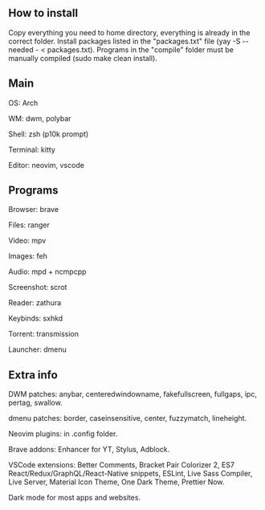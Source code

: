 ## How to install

Copy everything you need to home directory, everything is already in the correct folder. Install packages listed in the "packages.txt" file (yay -S --needed - < packages.txt). Programs in the "compile" folder must be manually compiled (sudo make clean install).


## Main

OS: Arch

WM: dwm, polybar

Shell: zsh (p10k prompt)

Terminal: kitty

Editor: neovim, vscode


## Programs

Browser: brave

Files: ranger

Video: mpv

Images: feh

Audio: mpd + ncmpcpp

Screenshot: scrot

Reader: zathura

Keybinds: sxhkd

Torrent: transmission

Launcher: dmenu


## Extra info

DWM patches: anybar, centeredwindowname, fakefullscreen, fullgaps, ipc, pertag, swallow.

dmenu patches: border, caseinsensitive, center, fuzzymatch, lineheight.

Neovim plugins: in .config folder.

Brave addons: Enhancer for YT, Stylus, Adblock.

VSCode extensions: Better Comments, Bracket Pair Colorizer 2, ES7 React/Redux/GraphQL/React-Native snippets, ESLint, Live Sass Compiler, Live Server, Material Icon Theme, One Dark Theme, Prettier Now.

Dark mode for most apps and websites.
